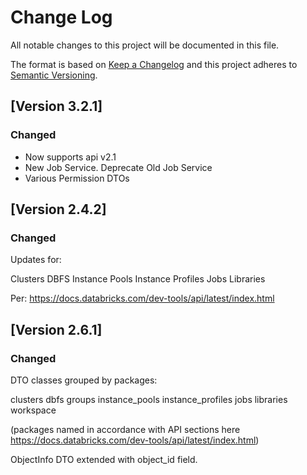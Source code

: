 # Change Log
All notable changes to this project will be documented in this file.

The format is based on [Keep a Changelog](http://keepachangelog.com/)
and this project adheres to [Semantic Versioning](http://semver.org/).

## [Version 3.2.1]
### Changed
- Now supports api v2.1
- New Job Service.  Deprecate Old Job Service
- Various Permission DTOs 

## [Version 2.4.2]

### Changed
Updates for:

Clusters
DBFS
Instance Pools
Instance Profiles
Jobs
Libraries

Per:
https://docs.databricks.com/dev-tools/api/latest/index.html

## [Version 2.6.1]

### Changed
DTO classes grouped by packages:

clusters
dbfs
groups
instance_pools
instance_profiles
jobs
libraries
workspace

(packages named in accordance with API sections here https://docs.databricks.com/dev-tools/api/latest/index.html)

ObjectInfo DTO extended with object_id field.
